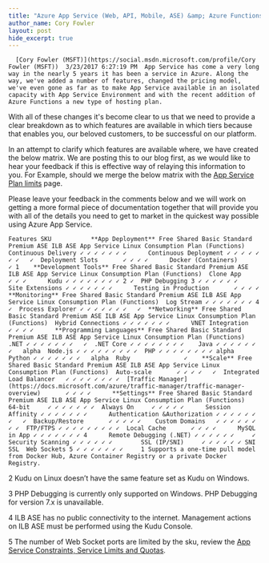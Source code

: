 ```yaml
---
title: "Azure App Service (Web, API, Mobile, ASE) &amp; Azure Functions SKU Comparison Matrix"
author_name: Cory Fowler 
layout: post
hide_excerpt: true
---
```

      [Cory Fowler (MSFT)](https://social.msdn.microsoft.com/profile/Cory Fowler (MSFT))  3/23/2017 6:27:19 PM  App Service has come a very long way in the nearly 5 years it has been a service in Azure. Along the way, we've added a number of features, changed the pricing model, we've even gone as far as to make App Service available in an isolated capacity with App Service Environment and with the recent addition of Azure Functions a new type of hosting plan.

 With all of these changes it's become clear to us that we need to provide a clear breakdown as to which features are available in which tiers because that enables you, our beloved customers, to be successful on our platform.

 In an attempt to clarify which features are available where, we have created the below matrix. We are posting this to our blog first, as we would like to hear your feedback if this is effective way of relaying this information to you. For Example, should we merge the below matrix with the [App Service Plan limits](https://azure.microsoft.com/en-us/pricing/details/app-service/plans/) page.

 Please leave your feedback in the comments below and we will work on getting a more formal piece of documentation together that will provide you with all of the details you need to get to market in the quickest way possible using Azure App Service.

  

    Features SKU           **App Deployment** Free Shared Basic Standard Premium ASE ILB ASE App Service Linux Consumption Plan (Functions)  Continuous Delivery ✓ ✓ ✓ ✓ ✓ ✓ ✓      Continuous Deployment ✓ ✓ ✓ ✓ ✓ ✓ ✓   ✓  Deployment Slots       ✓ ✓ ✓ ✓      Docker (Containers)               ✓ 1    **Development Tools** Free Shared Basic Standard Premium ASE ILB ASE App Service Linux Consumption Plan (Functions)  Clone App         ✓ ✓ ✓      Kudu ✓ ✓ ✓ ✓ ✓ ✓ ✓ ✓ 2 ✓  PHP Debugging 3 ✓ ✓ ✓ ✓ ✓ ✓        Site Extensions ✓ ✓ ✓ ✓ ✓ ✓ ✓      Testing in Production       ✓ ✓ ✓ ✓      **Monitoring** Free Shared Basic Standard Premium ASE ILB ASE App Service Linux Consumption Plan (Functions)  Log Stream ✓ ✓ ✓ ✓ ✓ ✓ ✓ 4   ✓  Process Explorer ✓ ✓ ✓ ✓ ✓ ✓ ✓   ✓  **Networking** Free Shared Basic Standard Premium ASE ILB ASE App Service Linux Consumption Plan (Functions)  Hybrid Connections ✓ ✓ ✓ ✓ ✓ ✓ ✓      VNET Integration       ✓ ✓ ✓ ✓      **Programming Languages** Free Shared Basic Standard Premium ASE ILB ASE App Service Linux Consumption Plan (Functions)  .NET ✓ ✓ ✓ ✓ ✓ ✓ ✓   ✓  .NET Core ✓ ✓ ✓ ✓ ✓ ✓ ✓ ✓    Java ✓ ✓ ✓ ✓ ✓ ✓ ✓   alpha  Node.js ✓ ✓ ✓ ✓ ✓ ✓ ✓ ✓ ✓  PHP ✓ ✓ ✓ ✓ ✓ ✓ ✓ ✓ alpha  Python ✓ ✓ ✓ ✓ ✓ ✓ ✓   alpha  Ruby               ✓    **Scale** Free Shared Basic Standard Premium ASE ILB ASE App Service Linux Consumption Plan (Functions)  Auto-scale       ✓ ✓ ✓ ✓   ✓  Integrated Load Balancer   ✓ ✓ ✓ ✓ ✓ ✓ ✓ ✓  [Traffic Manager](https://docs.microsoft.com/azure/traffic-manager/traffic-manager-overview)       ✓ ✓ ✓ ✓      **Settings** Free Shared Basic Standard Premium ASE ILB ASE App Service Linux Consumption Plan (Functions)  64-bit     ✓ ✓ ✓ ✓ ✓ ✓ ✓  Always On     ✓ ✓ ✓ ✓ ✓      Session Affinity ✓ ✓ ✓ ✓ ✓ ✓ ✓      Authentication &Authorization ✓ ✓ ✓ ✓ ✓ ✓ ✓   ✓  Backup/Restore       ✓ ✓ ✓ ✓ ✓    Custom Domains   ✓ ✓ ✓ ✓ ✓ ✓ ✓ ✓  FTP/FTPS ✓ ✓ ✓ ✓ ✓ ✓ ✓ ✓ ✓  Local Cache       ✓ ✓ ✓ ✓      MySQL in App ✓ ✓ ✓ ✓ ✓ ✓ ✓ 4      Remote Debugging (.NET) ✓ ✓ ✓ ✓ ✓ ✓     ✓  Security Scanning ✓ ✓ ✓ ✓ ✓ ✓        SSL (IP/SNI)     ✓ ✓ ✓ ✓ ✓ ✓ SNI SSL  Web Sockets 5 ✓ ✓ ✓ ✓ ✓ ✓ ✓     1 Supports a one-time pull model from Docker Hub, Azure Container Registry or a private Docker Registry.  
  
2 Kudu on Linux doesn’t have the same feature set as Kudu on Windows.  
  
3 PHP Debugging is currently only supported on Windows. PHP Debugging for version 7.x is unavailable.  
  
4 ILB ASE has no public connectivity to the internet. Management actions on ILB ASE must be performed using the Kudu Console.  
  
5 The number of Web Socket ports are limited by the sku, review the [App Service Constraints, Service Limits and Quotas](https://docs.microsoft.com/en-us/azure/azure-subscription-service-limits#app-service-limits).  


     